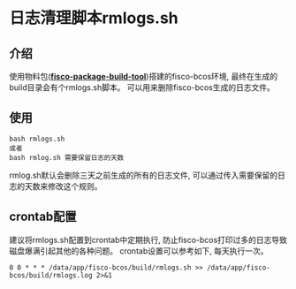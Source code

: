 # 日志清理脚本rmlogs.sh

## 介绍
使用物料包(**[fisco-package-build-tool](./index.md)**)搭建的fisco-bcos环境, 最终在生成的build目录会有个rmlogs.sh脚本。
可以用来删除fisco-bcos生成的日志文件。

## 使用
```
bash rmlogs.sh
或者
bash rmlog.sh 需要保留日志的天数
```
rmlog.sh默认会删除三天之前生成的所有的日志文件, 可以通过传入需要保留的日志的天数来修改这个规则。

## crontab配置
建议将rmlogs.sh配置到crontab中定期执行, 防止fisco-bcos打印过多的日志导致磁盘爆满引起其他的各种问题。  crontab设置可以参考如下, 每天执行一次。
```
0 0 * * * /data/app/fisco-bcos/build/rmlogs.sh >> /data/app/fisco-bcos/build/rmlogs.log 2>&1
```